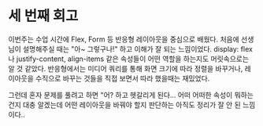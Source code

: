 # 세 번째 회고

이번주는 수업 시간에 Flex, Form 등 반응형 레이아웃을 중심으로 배웠다.
처음에 선생님이 설명해주실 때는 "아~ 그렇구나!" 하고 이해가 잘 되는 느낌이었다.
display: flex나 justify-content, align-items 같은 속성들이 어떤 역할을 하는지도 머릿속으로는 알 것 같았다.
반응형에서는 미디어 쿼리를 통해 화면 크기에 따라 정렬을 바꾸거나, 레이아웃을 수직으로 바꾸는 것들을 직접 보면서 따라 했을때는 재밌었다.

그런데 혼자 문제를 풀려고 하면 "어? 하고 헷갈리게 된다...
어떠 어떠한 속성이 뭐하는건지 대충 알겠는데 어떤 레이아웃을 바꿔야 할지 판단하는 아직도 정리가 잘 안 된 느낌이다..
